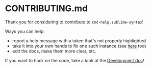 # CONTRIBUTING.md

Thank you for considering to contribute to `cmd-help.sublime-syntax`!

Ways you can help:

- report a help message with a token that's not properly highlighted
- take it into your own hands to fix one such instance (see [here](./docs/Development.md#finding-pending-tasks) too)
- edit the docs, make them more clear, etc.

If you want to hack on the code, take a look at the [Development doc](./docs/Development.md)!
